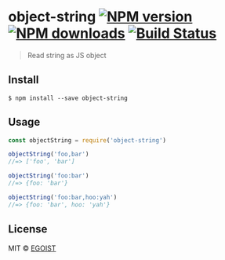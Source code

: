 # object-string [![NPM version](https://img.shields.io/npm/v/object-string.svg)](https://npmjs.com/package/object-string) [![NPM downloads](https://img.shields.io/npm/dm/object-string.svg)](https://npmjs.com/package/object-string) [![Build Status](https://img.shields.io/circleci/project/egoist/object-string/master.svg)](https://circleci.com/gh/egoist/object-string)

> Read string as JS object

## Install

```
$ npm install --save object-string
```

## Usage

```js
const objectString = require('object-string')

objectString('foo,bar')
//=> ['foo', 'bar']

objectString('foo:bar')
//=> {foo: 'bar'}

objectString('foo:bar,hoo:yah')
//=> {foo: 'bar', hoo: 'yah'}
```

## License

MIT © [EGOIST](http://github.com/egoist)
